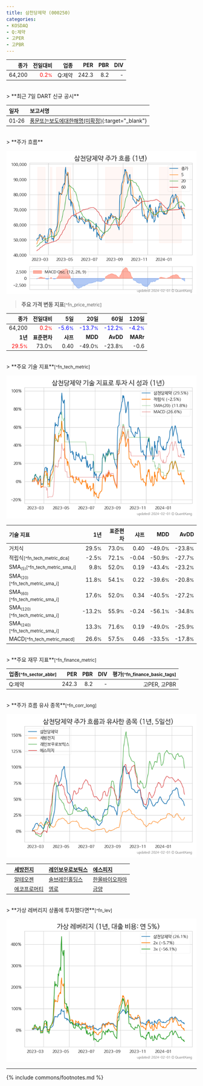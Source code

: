 ```yaml
---
title: 삼천당제약 (000250)
categories:
- KOSDAQ
- Q:제약
- 고PER
- 고PBR
---
```

| **종가** | **전일대비** | **업종** | **PER** | **PBR** | **DIV** |
| -------: | -----------: | -------: | ------: | ------: | ------: |
| 64,200 | <span style="color: red">0.2<small>%</small></span> | Q:제약 | 242.3 | 8.2 | - |

<!-- more -->

<br>
> **최근 7일 DART 신규 공시**<a id="dart"></a>


| **일자** | **보고서명** |
| :--------- | :----------- |
| 01&#x2011;26 | [풍문또는보도에대한해명(미확정)](https://dart.fss.or.kr/dsaf001/main.do?rcpNo=20240126900804){:target="_blank"} |

<br>
> **주가 흐름**<a id="price"></a>

![000250](/stock/images/000250.png)

> **주요 가격 변동 지표**<small>[^fn_price_metric]</small>

| **종가** | **전일대비** | **5일** | **20일** | **60일** | **120일** |
| -------: | -----------: | ------: | -------: | -------: | --------: |
| 64,200 | <span style="color: red">0.2<small>%</small></span> | <span style="color: blue">-5.6<small>%</small></span> | <span style="color: blue">-13.7<small>%</small></span> | <span style="color: blue">-12.2<small>%</small></span> | <span style="color: blue">-4.2<small>%</small></span> |
| **1년** | **표준편차** | **샤프** | **MDD** | **AvDD** | **MARr** |
| <span style="color: red">29.5<small>%</small></span> | 73.0<small>%</small> | 0.40 | -49.0<small>%</small> | -23.8<small>%</small> | -0.6 |

<br>
> **주요 기술 지표**<small>[^fn_tech_metric]</small>


![000250](/stock/images/000250_tech.png)

| **기술 지표** | **1년** | **표준편차** | **샤프** | **MDD** | **AvDD** |
| :------------ | ------: | -----------: | -------: | ------: | -------: |
| 거치식 | 29.5<small>%</small> | 73.0<small>%</small> | 0.40 | -49.0<small>%</small> | -23.8<small>%</small> |
| 적립식<small>[^fn_tech_metric_dca]</small> | -2.5<small>%</small> | 72.1<small>%</small> | -0.04 | -50.9<small>%</small> | -27.7<small>%</small> |
| SMA<small><sub>(5)</sub></small><small>[^fn_tech_metric_sma_i]</small> | 9.8<small>%</small> | 52.0<small>%</small> | 0.19 | -43.4<small>%</small> | -23.2<small>%</small> |
| SMA<small><sub>(20)</sub></small><small>[^fn_tech_metric_sma_i]</small> | 11.8<small>%</small> | 54.1<small>%</small> | 0.22 | -39.6<small>%</small> | -20.8<small>%</small> |
| SMA<small><sub>(60)</sub></small><small>[^fn_tech_metric_sma_i]</small> | 17.6<small>%</small> | 52.0<small>%</small> | 0.34 | -40.5<small>%</small> | -27.2<small>%</small> |
| SMA<small><sub>(120)</sub></small><small>[^fn_tech_metric_sma_i]</small> | -13.2<small>%</small> | 55.9<small>%</small> | -0.24 | -56.1<small>%</small> | -34.8<small>%</small> |
| SMA<small><sub>(240)</sub></small><small>[^fn_tech_metric_sma_i]</small> | 13.3<small>%</small> | 71.6<small>%</small> | 0.19 | -49.0<small>%</small> | -25.9<small>%</small> |
| MACD<small>[^fn_tech_metric_macd]</small> | 26.6<small>%</small> | 57.5<small>%</small> | 0.46 | -33.5<small>%</small> | -17.8<small>%</small> |

<br>
> **주요 재무 지표**<small>[^fn_finance_metric]</small>

| **업종**<small>[^fn_sector_abbr]</small> | **PER** | **PBR** | **DIV** | **평가**<small>[^fn_finance_basic_tags]</small> |
| :--------------------------------------- | ------: | ------: | ------: | ----------------------------------------------: |
| Q:제약 | 242.3 | 8.2 | - | 고PER, 고PBR |

<br>
> **주가 흐름 유사 종목**<a id="corr"></a><small>[^fn_corr_long]</small>

![000250](/stock/images/000250_corr.png)

|    | [세방전지](/004490/) | [레인보우로보틱스](/277810/) | [에스피지](/058610/) |
| :- | :------------------------------------- | :------------------------------------- | :--------------------------------------|
|    | [알테오젠](/196170/) | [솔브레인홀딩스](/036830/) | [한올바이오파마](/009420/) |
|    | [에코프로머티](/450080/) | [엠로](/058970/) | [금양](/001570/) |

<br>
> **가상 레버리지 상품에 투자했다면**<a id="2x"></a><small>[^fn_lev]</small>

![000250](/stock/images/000250_2x.png)

---
{% include commons/footnotes.md %}